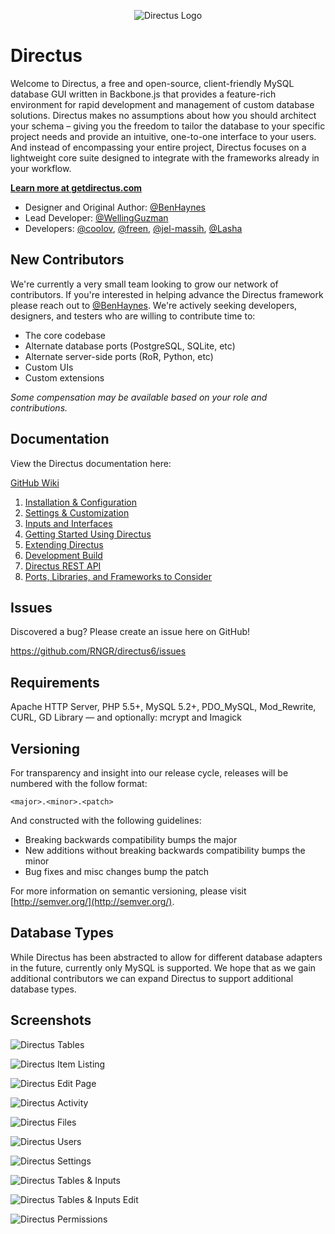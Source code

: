 <p align="center">
<img src="https://s3.amazonaws.com/f.cl.ly/items/3Q2830043H1Y1c1F1K2D/directus-logo-stacked.png" alt="Directus Logo"/>
</p>

Directus
====================

Welcome to Directus, a free and open-source, client-friendly MySQL database GUI written in Backbone.js that provides a feature-rich environment for rapid development and management of custom database solutions. Directus makes no assumptions about how you should architect your schema – giving you the freedom to tailor the database to your specific project needs and provide an intuitive, one-to-one interface to your users. And instead of encompassing your entire project, Directus focuses on a lightweight core suite designed to integrate with the frameworks already in your workflow.

**[Learn more at getdirectus.com](http://getdirectus.com)**

* Designer and Original Author: [@BenHaynes](https://github.com/BenHaynes)
* Lead Developer: [@WellingGuzman](https://github.com/WellingGuzman)
* Developers: [@coolov](https://github.com/coolov), [@freen](https://github.com/freen), [@jel-massih](https://github.com/jel-massih), [@Lasha](https://github.com/Lasha)

## New Contributors ##
We're currently a very small team looking to grow our network of contributors. If you're interested in helping advance the Directus framework please reach out to [@BenHaynes](https://github.com/BenHaynes). We're actively seeking developers, designers, and testers who are willing to contribute time to: 
* The core codebase
* Alternate database ports (PostgreSQL, SQLite, etc)
* Alternate server-side ports (RoR, Python, etc)
* Custom UIs
* Custom extensions

_Some compensation may be available based on your role and contributions._

## Documentation ##

View the Directus documentation here:


[GitHub Wiki](https://github.com/RNGR/directus6/wiki)

1. [Installation & Configuration](https://github.com/RNGR/Directus/wiki/1.-Installation-&-Configuration)
2. [Settings & Customization](https://github.com/RNGR/Directus/wiki/2.-Settings-&-Customization)
3. [Inputs and Interfaces](https://github.com/RNGR/Directus/wiki/3.-Inputs-and-Interfaces)
4. [Getting Started Using Directus](https://github.com/RNGR/Directus/wiki/4.-Getting-Started-Using-Directus)
5. [Extending Directus](https://github.com/RNGR/Directus/wiki/5.-Extending-Directus)
6. [Development Build](https://github.com/RNGR/Directus/wiki/6.-Development-Build)
7. [Directus REST API](https://github.com/RNGR/Directus/wiki/7.-Directus-REST-API)
8. [Ports, Libraries, and Frameworks to Consider](https://github.com/RNGR/Directus/wiki/Ports,-Libraries,-and-Frameworks-to-Consider)

## Issues ##

Discovered a bug? Please create an issue here on GitHub!

https://github.com/RNGR/directus6/issues

## Requirements ##
Apache HTTP Server, PHP 5.5+, MySQL 5.2+, PDO_MySQL, Mod_Rewrite, CURL, GD Library — and optionally: mcrypt and Imagick

## Versioning ##
For transparency and insight into our release cycle, releases will be numbered with the follow format:

`<major>.<minor>.<patch>`

And constructed with the following guidelines:

* Breaking backwards compatibility bumps the major
* New additions without breaking backwards compatibility bumps the minor
* Bug fixes and misc changes bump the patch

For more information on semantic versioning, please visit [http://semver.org/](http://semver.org/).

## Database Types ##
While Directus has been abstracted to allow for different database adapters in the future, currently only MySQL is supported. We hope that as we gain additional contributors we can expand Directus to support additional database types.

## Screenshots ##

![Directus Tables](http://getdirectus.com/assets/imgs/ss-full-tables.png)


![Directus Item Listing](http://getdirectus.com/assets/imgs/ss-full-item-listing.png)


![Directus Edit Page](http://getdirectus.com/assets/imgs/ss-full-item-edit.png)


![Directus Activity](http://getdirectus.com/assets/imgs/ss-full-activity.png)


![Directus Files](http://getdirectus.com/assets/imgs/ss-full-files.png)


![Directus Users](http://getdirectus.com/assets/imgs/ss-full-users.png)


![Directus Settings](http://getdirectus.com/assets/imgs/ss-full-settings.png)


![Directus Tables & Inputs](http://getdirectus.com/assets/imgs/ss-full-tablesinputs.png)


![Directus Tables & Inputs Edit](http://getdirectus.com/assets/imgs/ss-full-tablesinputs-edit.png)


![Directus Permissions](http://getdirectus.com/assets/imgs/ss-full-permissions.png)
